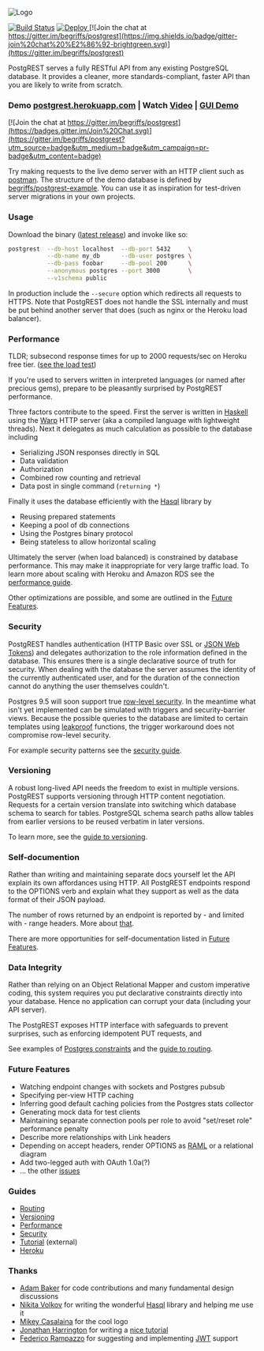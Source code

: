 ![Logo](static/logo.png "Logo")

[![Build Status](https://circleci.com/gh/begriffs/postgrest.png?style=shield&circle-token=f723c01686abf0364de1e2eaae5aff1f68bd3ff2)](https://circleci.com/gh/begriffs/postgrest/tree/master)
<a href="https://heroku.com/deploy?template=https://github.com/begriffs/postgrest">
  <img src="https://img.shields.io/badge/%E2%86%91_Deploy_to-Heroku-7056bf.svg" alt="Deploy">
</a>
[![Join the chat at https://gitter.im/begriffs/postgrest](https://img.shields.io/badge/gitter-join%20chat%20%E2%86%92-brightgreen.svg)](https://gitter.im/begriffs/postgrest)

PostgREST serves a fully RESTful API from any existing PostgreSQL
database. It provides a cleaner, more standards-compliant, faster
API than you are likely to write from scratch.

### Demo [postgrest.herokuapp.com](https://postgrest.herokuapp.com) | Watch [Video](http://begriffs.com/posts/2014-12-30-intro-to-postgrest.html) | [GUI Demo](http://marmelab.com/ng-admin-postgrest)

[![Join the chat at https://gitter.im/begriffs/postgrest](https://badges.gitter.im/Join%20Chat.svg)](https://gitter.im/begriffs/postgrest?utm_source=badge&utm_medium=badge&utm_campaign=pr-badge&utm_content=badge)

Try making requests to the live demo server with an HTTP client
such as [postman](http://www.getpostman.com/). The structure of the
demo database is defined by
[begriffs/postgrest-example](https://github.com/begriffs/postgrest-example).
You can use it as inspiration for test-driven server migrations in
your own projects.

### Usage

Download the binary ([latest release](https://github.com/begriffs/postgrest/releases/latest)) and invoke like so:

```bash
postgrest  --db-host localhost  --db-port 5432     \
           --db-name my_db      --db-user postgres \
           --db-pass foobar     --db-pool 200      \
           --anonymous postgres --port 3000        \
           --v1schema public
```

In production include the `--secure` option which redirects all
requests to HTTPS. Note that PostgREST does not handle the SSL
internally and must be put behind another server that does (such
as nginx or the Heroku load balancer).

### Performance

TLDR; subsecond response times for up to 2000 requests/sec on Heroku free tier. ([see the load test](https://github.com/begriffs/postgrest/wiki/Performance-and-Scaling))

If you're used to servers written in interpreted languages (or named
after precious gems), prepare to be pleasantly surprised by PostgREST
performance.

Three factors contribute to the speed. First the server is written
in [Haskell](https://new-www.haskell.org/) using the
[Warp](http://www.yesodweb.com/blog/2011/03/preliminary-warp-cross-language-benchmarks)
HTTP server (aka a compiled language with lightweight threads).
Next it delegates as much calculation as possible to the database
including

* Serializing JSON responses directly in SQL
* Data validation
* Authorization
* Combined row counting and retrieval
* Data post in single command (`returning *`)

Finally it uses the database efficiently with the
[Hasql](https://nikita-volkov.github.io/hasql-benchmarks/) library
by

* Reusing prepared statements
* Keeping a pool of db connections
* Using the Postgres binary protocol
* Being stateless to allow horizontal scaling

Ultimately the server (when load balanced) is constrained by database
performance. This may make it inappropriate for very large traffic
load. To learn more about scaling with Heroku and Amazon RDS see
the [performance guide](https://github.com/begriffs/postgrest/wiki/Performance-and-Scaling).

Other optimizations are possible, and some are outlined in the
[Future Features](#future-features).

### Security

PostgREST handles authentication (HTTP Basic over SSL or [JSON Web
Tokens](https://github.com/begriffs/postgrest/wiki/Security-and-Permissions#json-web-tokens))
and delegates authorization to the role information defined in the
database. This ensures there is a single declarative source of truth
for security.  When dealing with the database the server assumes
the identity of the currently authenticated user, and for the
duration of the connection cannot do anything the user themselves
couldn't.

Postgres 9.5 will soon support true [row-level
security](http://michael.otacoo.com/postgresql-2/postgres-9-5-feature-highlight-row-level-security/).
In the meantime what isn't yet implemented can be simulated with
triggers and security-barrier views. Because the possible queries
to the database are limited to certain templates using
[leakproof](http://blog.2ndquadrant.com/how-do-postgresql-security_barrier-views-work/)
functions, the trigger workaround does not compromise row-level
security.

For example security patterns see the [security
guide](https://github.com/begriffs/postgrest/wiki/Security-and-Permissions).

### Versioning

A robust long-lived API needs the freedom to exist in multiple
versions. PostgREST supports versioning through HTTP content
negotiation. Requests for a certain version translate into switching
which database schema to search for tables. PostgreSQL schema search
paths allow tables from earlier versions to be reused verbatim in
later versions.

To learn more, see the [guide to versioning](https://github.com/begriffs/postgrest/wiki/API-Versioning).

### Self-documention

Rather than writing and maintaining separate docs yourself let the
API explain its own affordances using HTTP. All PostgREST endpoints
respond to the OPTIONS verb and explain what they support as well
as the data format of their JSON payload.

The number of rows returned by an endpoint is reported by - and
limited with - range headers. More about
[that](http://begriffs.com/posts/2014-03-06-beyond-http-header-links.html).

There are more opportunities for self-documentation listed in [Future
Features](#future-features).

### Data Integrity

Rather than relying on an Object Relational Mapper and custom
imperative coding, this system requires you put declarative constraints
directly into your database. Hence no application can corrupt your
data (including your API server).

The PostgREST exposes HTTP interface with safeguards to prevent
surprises, such as enforcing idempotent PUT requests, and

See examples of [Postgres
constraints](http://www.tutorialspoint.com/postgresql/postgresql_constraints.htm)
and the [guide to routing](https://github.com/begriffs/postgrest/wiki/Routing).

### Future Features

* Watching endpoint changes with sockets and Postgres pubsub
* Specifying per-view HTTP caching
* Inferring good default caching policies from the Postgres stats collector
* Generating mock data for test clients
* Maintaining separate connection pools per role to avoid "set/reset
  role" performance penalty
* Describe more relationships with Link headers
* Depending on accept headers, render OPTIONS as [RAML](http://raml.org/) or a
  relational diagram
* Add two-legged auth with OAuth 1.0a(?)
* ... the other [issues](https://github.com/begriffs/postgrest/issues)

### Guides

* [Routing](https://github.com/begriffs/postgrest/wiki/Routing)
* [Versioning](https://github.com/begriffs/postgrest/wiki/API-Versioning)
* [Performance](https://github.com/begriffs/postgrest/wiki/Performance-and-Scaling)
* [Security](https://github.com/begriffs/postgrest/wiki/Security-and-Permissions)
* [Tutorial](http://blog.jonharrington.org/postgrest-introduction/) (external)
* [Heroku](https://github.com/begriffs/postgrest/wiki/Heroku)

### Thanks

* [Adam Baker](https://github.com/adambaker) for code
  contributions and many fundamental design discussions
* [Nikita Volkov](https://github.com/nikita-volkov) for writing the
  wonderful [Hasql](https://github.com/nikita-volkov/hasql) library
  and helping me use it
* [Mikey Casalaina](https://github.com/casalaina) for the cool logo
* [Jonathan Harrington](https://github.com/prio) for writing a [nice tutorial](http://blog.jonharrington.org/postgrest-introduction/)
* [Federico Rampazzo](https://github.com/framp) for suggesting and implementing [JWT](http://jwt.io/) support
